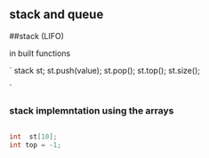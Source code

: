 ## stack and queue

##stack (LIFO)

in built functions

`
stack<int> st;
st.push(value); 
st.pop();
st.top();
st.size();

`

### stack implemntation using the arrays


```cpp

int  st[10];
int top = -1;

```
